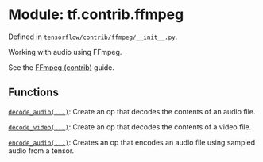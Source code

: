 <div itemscope itemtype="http://developers.google.com/ReferenceObject">
<meta itemprop="name" content="tf.contrib.ffmpeg" />
</div>

# Module: tf.contrib.ffmpeg



Defined in [`tensorflow/contrib/ffmpeg/__init__.py`](https://www.tensorflow.org/code/tensorflow/contrib/ffmpeg/__init__.py).

Working with audio using FFmpeg.

See the <a href="../../../../api_guides/python/contrib.ffmpeg.md">FFmpeg (contrib)</a> guide.


## Functions

[`decode_audio(...)`](../../tf/contrib/ffmpeg/decode_audio.md): Create an op that decodes the contents of an audio file.

[`decode_video(...)`](../../tf/contrib/ffmpeg/decode_video.md): Create an op that decodes the contents of a video file.

[`encode_audio(...)`](../../tf/contrib/ffmpeg/encode_audio.md): Creates an op that encodes an audio file using sampled audio from a tensor.

